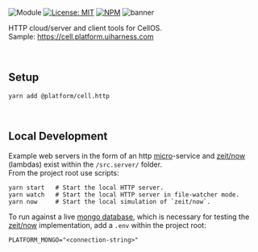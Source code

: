 ![Module](https://img.shields.io/badge/%40platform-cell.http-%23EA4E7E.svg)
[![License: MIT](https://img.shields.io/badge/license-MIT-blue.svg)](https://opensource.org/licenses/MIT)
[![NPM](https://img.shields.io/npm/v/@platform/cell.http.svg?colorB=blue&style=flat)](https://www.npmjs.com/package/@platform/cell.http)
![banner](https://user-images.githubusercontent.com/185555/69022072-e4137b00-0a1e-11ea-81e9-0c82e03f447f.png)

HTTP cloud/server and client tools for CellOS.  
Sample: https://cell.platform.uiharness.com

<p>&nbsp;</p>

## Setup

    yarn add @platform/cell.http

<p>&nbsp;</p>

## Local Development

Example web servers in the form of an http [micro](../micro)-service
and [zeit/now](https://zeit.co) (lambdas) exist within the `/src.server/` folder.  
From the project root use scripts:

    yarn start   # Start the local HTTP server.
    yarn watch   # Start the local HTTP server in file-watcher mode.
    yarn now     # Start the local simulation of `zeit/now`.

To run against a live [mongo database](https://www.mongodb.com/cloud/atlas), which is necessary for testing the [zeit/now](https://zeit.co) implementation, add a `.env` within the project root:

```.env
PLATFORM_MONGO="<connection-string>"
```

<p>&nbsp;</p>
<p>&nbsp;</p>
